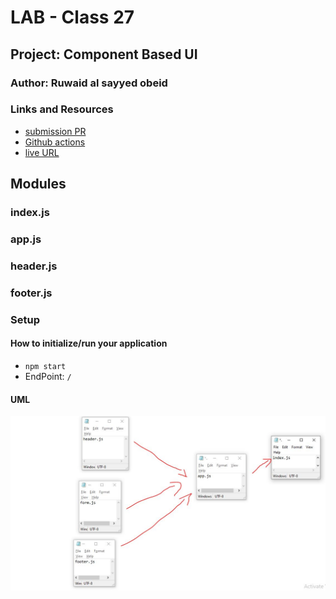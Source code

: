 # LAB - Class 27

## Project:  Component Based UI

### Author: Ruwaid al sayyed obeid

### Links and Resources

- [submission PR](https://github.com/ruwaid-401-advanced-javascript/resty/pull/3)
- [Github actions](https://github.com/ruwaid-401-advanced-javascript/resty/pull/3/checks)
- [live URL](https://ruwaid-401-advanced-javascript.github.io/resty/)


## Modules
### index.js
### app.js
### header.js
### footer.js

### Setup

#### How to initialize/run your application 
* `npm start`
* EndPoint: `/` 

#### UML

![UML Diagram](./assets/lab-26.JPG)
